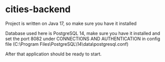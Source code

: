 # cities-backend
Project is written on Java 17, so make sure you have it installed

Database used here is PostgreSQL 14, make sure you have it installed and set the port 8082 under CONNECTIONS AND AUTHENTICATION in config file
(C:\Program Files\PostgreSQL\14\data\postgresql.conf)

After that application should be ready to start.
